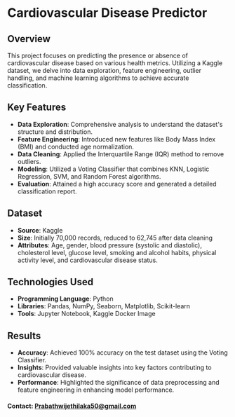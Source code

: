 # Cardiovascular Disease Predictor

## Overview
This project focuses on predicting the presence or absence of cardiovascular disease based on various health metrics. Utilizing a Kaggle dataset, we delve into data exploration, feature engineering, outlier handling, and machine learning algorithms to achieve accurate classification.

## Key Features
- **Data Exploration**: Comprehensive analysis to understand the dataset's structure and distribution.
- **Feature Engineering**: Introduced new features like Body Mass Index (BMI) and conducted age normalization.
- **Data Cleaning**: Applied the Interquartile Range (IQR) method to remove outliers.
- **Modeling**: Utilized a Voting Classifier that combines KNN, Logistic Regression, SVM, and Random Forest algorithms.
- **Evaluation**: Attained a high accuracy score and generated a detailed classification report.

## Dataset
- **Source**: Kaggle
- **Size**: Initially 70,000 records, reduced to 62,745 after data cleaning
- **Attributes**: Age, gender, blood pressure (systolic and diastolic), cholesterol level, glucose level, smoking and alcohol habits, physical activity level, and cardiovascular disease status.

## Technologies Used
- **Programming Language**: Python
- **Libraries**: Pandas, NumPy, Seaborn, Matplotlib, Scikit-learn
- **Tools**: Jupyter Notebook, Kaggle Docker Image

## Results
- **Accuracy**: Achieved 100% accuracy on the test dataset using the Voting Classifier.
- **Insights**: Provided valuable insights into key factors contributing to cardiovascular disease.
- **Performance**: Highlighted the significance of data preprocessing and feature engineering in enhancing model performance.

 #### **Contact**: [Prabathwijethilaka50@gmail.com](mailto:Prabathwijethilaka50@gmail.com)

